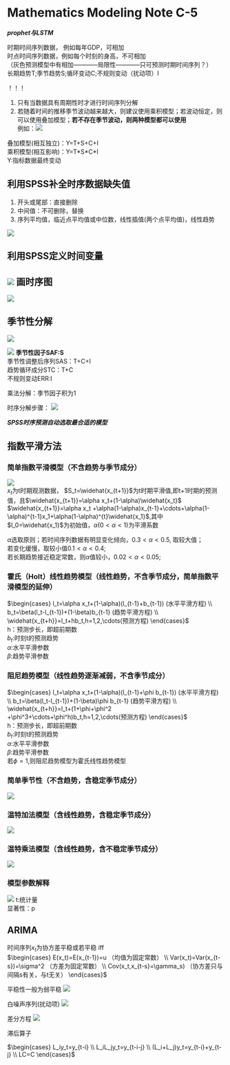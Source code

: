 # Mathematics Modeling Note C-5
***prophet与LSTM***  

时期时间序列数据， 例如每年GDP，可相加   
时点时间序列数据，例如每个时刻的身高，不可相加   
（灰色预测模型中有相加————局限性————只可预测时期时间序列？）  
长期趋势T;季节趋势S;循环变动C;不规则变动（扰动项）I  

！！！  
1. 只有当数据具有周期性时才进行时间序列分解  
2. 若随着时间的推移季节波动越来越大，则建议使用乘积模型；若波动恒定，则可以使用叠加模型；**若不存在季节波动，则两种模型都可以使用**  
例如：![](./picture/1706264556958.png)

叠加模型(相互独立)：Y=T+S+C+I  
乘积模型(相互影响)：Y=T\*S\*C\*I   
Y:指标数据最终变动  

利用SPSS补全时序数据缺失值
-----
1. 开头或尾部：直接删除
2. 中间值：不可删除，替换
3. 序列平均值，临近点平均值或中位数，线性插值(两个点平均值)，线性趋势

![](./picture/1706265241740.png)

利用SPSS定义时间变量
-----
![](./picture/1706266776516.png)
画时序图
-----
![](./picture/1706266937362.png)
## 季节性分解  
![](./picture/1706322944968.png)  

![](./picture/1706323682464.png)
**季节性因子SAF:S**  
季节性调整后序列SAS：T+C+I  
趋势循环成分STC：T+C  
不规则变动ERR:I  

乘法分解：季节因子积为1  

时序分解步骤：
![](./picture/1706324973922.png) 

***SPSS时序预测自动选取最合适的模型***  

## 指数平滑方法
### 简单指数平滑模型（不含趋势与季节成分）
![](./picture/1706325605050.png)  
$x_t$为t时期观测数据， $S_t=\widehat{x_{t+1}}$为t时期平滑值,即t+1时期的预测值，且$\widehat{x_{t+1}}=\alpha x_t+(1-\alpha)\widehat{x_t}$  
$\widehat{x_{t+1}}=\alpha x_t +\alpha(1-\alpha)x_{t-1}+\cdots+\alpha(1-\alpha)^{t-1}x_1+\alpha(1-\alpha)^{t}\widehat{x_1}$,其中$l_0=\widehat{x_1}$为初始值，$\alpha(0<\alpha<1)$为平滑系数   

$\alpha$选取原则；若时间序列数据有明显变化倾向，$0.3<\alpha<0.5$, 取较大值；  
若变化缓慢，取较小值$0.1<\alpha<0.4$;   
若长期趋势接近稳定常数，则$\alpha$值较小，$0.02<\alpha<0.05$;  

### 霍氏（Holt）线性趋势模型（线性趋势，不含季节成分，简单指数平滑模型的延伸）
$\begin{cases}
l_t=\alpha x_t+(1-\alpha)(l_{t-1}+b_{t-1})  (水平平滑方程)
\\
b_t=\beta(l_t-l_{t-1})+(1-\beta)b_{t-1}    (趋势平滑方程)
\\
\widehat{x_{t+h}}=l_t+hb_t,h=1,2,\cdots(预测方程)
\end{cases}$  
h：预测步长，即超前期数  
$b_t$:时刻t的预测趋势  
$\alpha$:水平平滑参数  
$\beta$:趋势平滑参数  
### 阻尼趋势模型（线性趋势逐渐减弱，不含季节成分）
$\begin{cases}
l_t=\alpha x_t+(1-\alpha)(l_{t-1}+\phi b_{t-1})  (水平平滑方程)
\\
b_t=\beta(l_t-l_{t-1})+(1-\beta)\phi b_{t-1}    (趋势平滑方程)
\\
\widehat{x_{t+h}}=l_t+(1+\phi+\phi^2 +\phi^3+\cdots+\phi^h)b_t,h=1,2,\cdots(预测方程)
\end{cases}$  
h：预测步长，即超前期数  
$b_t$:时刻t的预测趋势  
$\alpha$:水平平滑参数  
$\beta$:趋势平滑参数  
若$\phi=1$,则阻尼趋势模型为霍氏线性趋势模型  
### 简单季节性（不含趋势，含稳定季节成分）
![](./picture/1706328882569.png)
### 温特加法模型（含线性趋势，含稳定季节成分）
![](./picture/1706329007414.png)
### 温特乘法模型（含线性趋势，含不稳定季节成分）
![](./picture/1706329068412.png)
### 模型参数解释
![](./picture/1706330427364.png)
t:统计量   
显著性：p  

## ARIMA
时间序列${x_t}$为协方差平稳或若平稳  iff  
$\begin{cases}
E(x_t)=E(x_{t-1})=u  （均值为固定常数）    
\\
Var(x_t)=Var(x_{t-s})=\sigma^2  （方差为固定常数）
\\
Cov(x_t,x_{t-s}=\gamma_s)  （协方差只与间隔s有关，与t无关）
\end{cases}$  

平稳性一般为弱平稳
![](./picture/1706407143634.png)  

白噪声序列(扰动项)
![](./picture/1706407224169.png)  

差分方程
![](./picture/1706407475496.png)  

滞后算子  

$\begin{cases}  
L_iy_t=y_{t-i} 
\\
L_iL_jy_t=y_{t-i-j}  
\\
(L_i+L_j)y_t=y_{t-i}+y_{t-j}  
\\
LC=C
\end{cases}$  
